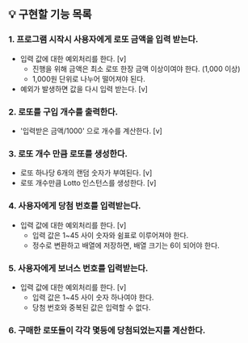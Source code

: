 ## 💡 구현할 기능 목록

### 1. 프로그램 시작시 사용자에게 로또 금액을 입력 받는다.

- 입력 값에 대한 예외처리를 한다. [v]
  - 진행을 위해 금액은 최소 로또 한장 금액 이상이여야 한다. (1,000 이상)
  - 1,000원 단위로 나누어 떨어져야 된다.
- 예외가 발생하면 값을 다시 입력 받는다. [v]

### 2. 로또를 구입 개수를 출력한다.
  - '입력받은 금액/1000' 으로 개수를 계산한다. [v]

### 3. 로또 개수 만큼 로또를 생성한다.
- 로또 하나당 6개의 랜덤 숫자가 부여된다. [v]
- 로또 개수만큼 Lotto 인스턴스를 생성한다. [v]



### 4. 사용자에게 당첨 번호를 입력받는다.
- 입력 값에 대한 예외처리를 한다. [v]
    - 입력 값은 1~45 사이 숫자와 쉼표로 이루어져야 한다.
    - 정수로 변환하고 배열에 저장하면, 배열 크기는 6이 되어야 한다.


### 5. 사용자에게 보너스 번호를 입력받는다.
- 입력 값에 대한 예외처리를 한다. [v]
    - 입력 값은 1~45 사이 숫자 하나여야 한다.
    - 당첨 번호와 중복된 값은 입력할 수 없다.


### 6. 구매한 로또들이 각각 몇등에 당첨되었는지를 계산한다.
